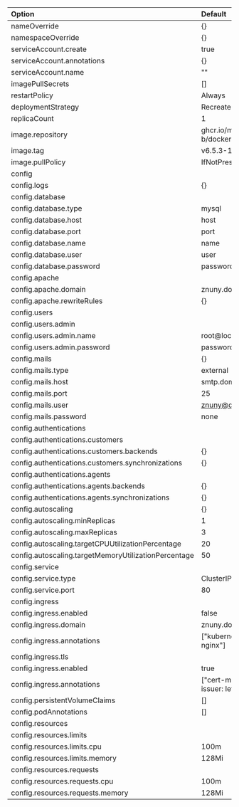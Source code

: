 

| Option                                               | Default                                              | Description |
|:-----------------------------------------------------|:-----------------------------------------------------|:------------|
| nameOverride                                         | {}                                                   | |
| namespaceOverride                                    | {}                                                   | |
| serviceAccount.create                                | true                                                 | |
| serviceAccount.annotations                           | {}                                                   | |
| serviceAccount.name                                  | ""                                                   | |
| imagePullSecrets                                     | []                                                   | |
| restartPolicy                                        | Always                                               | |
| deploymentStrategy                                   | Recreate                                             | |
| replicaCount                                         | 1                                                    | |
| image.repository                                     | ghcr.io/mln-nicolas-b/docker-znuny                   | |
| image.tag                                            | v6.5.3-1                                             | |
| image.pullPolicy                                     | IfNotPresent                                         | |
| config                                               |                                                      | |
| config.logs                                          | {}                                                   | |
| config.database                                      |                                                      | |
| config.database.type                                 | mysql                                                | |
| config.database.host                                 | host                                                 | |
| config.database.port                                 | port                                                 | |
| config.database.name                                 | name                                                 | |
| config.database.user                                 | user                                                 | |
| config.database.password                             | password                                             | |
| config.apache                                        |                                                      | |
| config.apache.domain                                 | znuny.domain.tld                                     | |
| config.apache.rewriteRules                           | {}                                                   | |
| config.users                                         |                                                      | |
| config.users.admin                                   |                                                      | |
| config.users.admin.name                              | root@localhost                                       | |
| config.users.admin.password                          | password                                             | |
| config.mails                                         | {}                                                   | |
| config.mails.type                                    | external                                             | |
| config.mails.host                                    | smtp.domain.tld                                      | |
| config.mails.port                                    | 25                                                   | |
| config.mails.user                                    | znuny@domain.tld                                     | |
| config.mails.password                                | none                                                 | |
| config.authentications                               |                                                      | |
| config.authentications.customers                     |                                                      | |
| config.authentications.customers.backends            | {}                                                   | |
| config.authentications.customers.synchronizations    | {}                                                   | |
| config.authentications.agents                        |                                                      | |
| config.authentications.agents.backends               | {}                                                   | |
| config.authentications.agents.synchronizations       | {}                                                   | |
| config.autoscaling                                   | {}                                                   | |
| config.autoscaling.minReplicas                       | 1                                                    | |
| config.autoscaling.maxReplicas                       | 3                                                    | |
| config.autoscaling.targetCPUUtilizationPercentage    | 20                                                   | |
| config.autoscaling.targetMemoryUtilizationPercentage | 50                                                   | |
| config.service                                       |                                                      | |
| config.service.type                                  | ClusterIP                                            | |
| config.service.port                                  | 80                                                   | |
| config.ingress                                       |                                                      | |
| config.ingress.enabled                               | false                                                | |
| config.ingress.domain                                | znuny.domain.tld                                     | |
| config.ingress.annotations                           | ["kubernetes.io/ingress.class: nginx"]               | |
| config.ingress.tls                                   |                                                      | |
| config.ingress.enabled                               | true                                                 | |
| config.ingress.annotations                           | ["cert-manager.io/cluster-issuer: letsencrypt-prod"] | |
| config.persistentVolumeClaims                        | []                                                   | |
| config.podAnnotations                                | []                                                   | |
| config.resources                                     |                                                      | |
| config.resources.limits                              |                                                      | |
| config.resources.limits.cpu                          | 100m                                                 | |
| config.resources.limits.memory                       | 128Mi                                                | |
| config.resources.requests                            |                                                      | |
| config.resources.requests.cpu                        | 100m                                                 | |
| config.resources.requests.memory                     | 128Mi                                                | |

